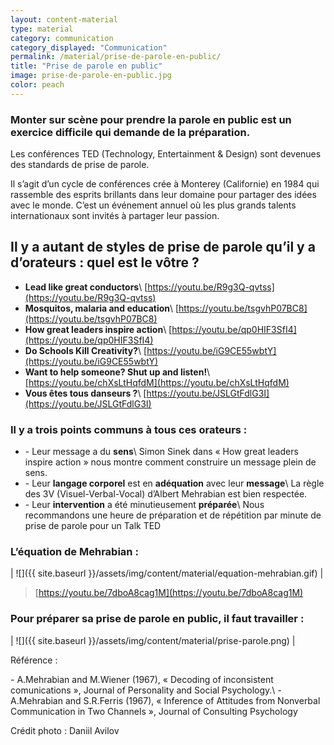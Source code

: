 ```yaml
---
layout: content-material
type: material
category: communication
category_displayed: "Communication"
permalink: /material/prise-de-parole-en-public/
title: "Prise de parole en public"
image: prise-de-parole-en-public.jpg
color: peach
---
```


### Monter sur scène pour prendre la parole en public est un exercice difficile qui demande de la préparation.

Les conférences TED (Technology, Entertainment &amp; Design) sont devenues des standards de prise de parole.

Il s’agit d’un cycle de conférences crée à Monterey (Californie) en 1984 qui rassemble des esprits brillants dans leur domaine pour partager des idées avec le monde. C’est un événement annuel où les plus grands talents internationaux sont invités à partager leur passion.

## Il y a autant de styles de prise de parole qu’il y a d’orateurs : quel est le vôtre ?

- **Lead like great conductors**\\
[https://youtu.be/R9g3Q-qvtss](https://youtu.be/R9g3Q-qvtss)
- **Mosquitos, malaria and education**\\
[https://youtu.be/tsgvhP07BC8](https://youtu.be/tsgvhP07BC8)
- **How great leaders inspire action**\\
[https://youtu.be/qp0HIF3SfI4](https://youtu.be/qp0HIF3SfI4)
- **Do Schools Kill Creativity?**\\
[https://youtu.be/iG9CE55wbtY](https://youtu.be/iG9CE55wbtY)
- **Want to help someone? Shut up and listen!**\\
[https://youtu.be/chXsLtHqfdM](https://youtu.be/chXsLtHqfdM)
- **Vous êtes tous danseurs ?**\\
[https://youtu.be/JSLGtFdlG3I](https://youtu.be/JSLGtFdlG3I)

### Il y a trois points communs à tous ces orateurs :

- \- Leur message a du **sens**\\
Simon Sinek dans « How great leaders inspire action » nous montre comment construire un message plein de sens.
- \- Leur **langage corporel** est en **adéquation** avec leur **message**\\
La règle des 3V (Visuel-Verbal-Vocal) d’Albert Mehrabian est bien respectée.
- \- Leur **intervention** a été minutieusement **préparée**\\
Nous recommandons une heure de préparation et de répétition par minute de prise de parole pour un Talk TED

### L’équation de Mehrabian :

| ![]({{ site.baseurl }}/assets/img/content/material/equation-mehrabian.gif) |

> [https://youtu.be/7dboA8cag1M](https://youtu.be/7dboA8cag1M)

### Pour préparer sa prise de parole en public, il faut travailler :

| ![]({{ site.baseurl }}/assets/img/content/material/prise-parole.png) |

Référence :

\- A.Mehrabian and M.Wiener (1967), &laquo;&nbsp;Decoding of inconsistent comunications&nbsp;&raquo;, Journal of Personality and Social Psychology.\\
\- A.Mehrabian and S.R.Ferris (1967), &laquo;&nbsp;Inference of Attitudes from Nonverbal Communication in Two Channels&nbsp;&raquo;, Journal of Consulting Psychology

Crédit photo : Daniil Avilov
